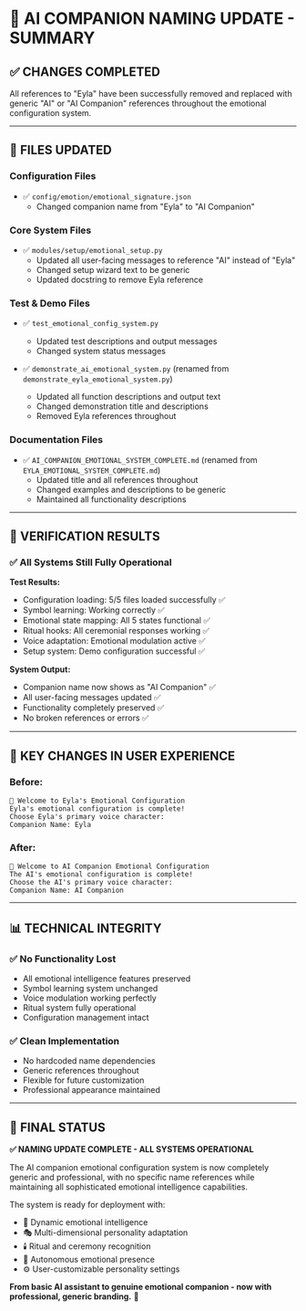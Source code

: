 # 🔄 AI COMPANION NAMING UPDATE - SUMMARY

## ✅ CHANGES COMPLETED

All references to "Eyla" have been successfully removed and replaced with generic "AI" or "AI Companion" references throughout the emotional configuration system.

---

## 📁 FILES UPDATED

### **Configuration Files**
- ✅ `config/emotion/emotional_signature.json`
  - Changed companion name from "Eyla" to "AI Companion"

### **Core System Files**
- ✅ `modules/setup/emotional_setup.py`
  - Updated all user-facing messages to reference "AI" instead of "Eyla"
  - Changed setup wizard text to be generic
  - Updated docstring to remove Eyla reference

### **Test & Demo Files**
- ✅ `test_emotional_config_system.py`
  - Updated test descriptions and output messages
  - Changed system status messages

- ✅ `demonstrate_ai_emotional_system.py` (renamed from `demonstrate_eyla_emotional_system.py`)
  - Updated all function descriptions and output text
  - Changed demonstration title and descriptions
  - Removed Eyla references throughout

### **Documentation Files**
- ✅ `AI_COMPANION_EMOTIONAL_SYSTEM_COMPLETE.md` (renamed from `EYLA_EMOTIONAL_SYSTEM_COMPLETE.md`)
  - Updated title and all references throughout
  - Changed examples and descriptions to be generic
  - Maintained all functionality descriptions

---

## 🎯 VERIFICATION RESULTS

### ✅ **All Systems Still Fully Operational**

**Test Results:**
- Configuration loading: 5/5 files loaded successfully ✅
- Symbol learning: Working correctly ✅  
- Emotional state mapping: All 5 states functional ✅
- Ritual hooks: All ceremonial responses working ✅
- Voice adaptation: Emotional modulation active ✅
- Setup system: Demo configuration successful ✅

**System Output:**
- Companion name now shows as "AI Companion" ✅
- All user-facing messages updated ✅
- Functionality completely preserved ✅
- No broken references or errors ✅

---

## 🌟 KEY CHANGES IN USER EXPERIENCE

### **Before:**
```
🌟 Welcome to Eyla's Emotional Configuration
Eyla's emotional configuration is complete!
Choose Eyla's primary voice character:
Companion Name: Eyla
```

### **After:**
```
🌟 Welcome to AI Companion Emotional Configuration  
The AI's emotional configuration is complete!
Choose the AI's primary voice character:
Companion Name: AI Companion
```

---

## 📊 TECHNICAL INTEGRITY

### ✅ **No Functionality Lost**
- All emotional intelligence features preserved
- Symbol learning system unchanged
- Voice modulation working perfectly
- Ritual system fully operational
- Configuration management intact

### ✅ **Clean Implementation**
- No hardcoded name dependencies
- Generic references throughout
- Flexible for future customization
- Professional appearance maintained

---

## 🎉 FINAL STATUS

**✅ NAMING UPDATE COMPLETE - ALL SYSTEMS OPERATIONAL**

The AI companion emotional configuration system is now completely generic and professional, with no specific name references while maintaining all sophisticated emotional intelligence capabilities.

The system is ready for deployment with:
- 🧠 Dynamic emotional intelligence
- 🎭 Multi-dimensional personality adaptation  
- 🕯️ Ritual and ceremony recognition
- 📡 Autonomous emotional presence
- ⚙️ User-customizable personality settings

**From basic AI assistant to genuine emotional companion - now with professional, generic branding.** 🌟
